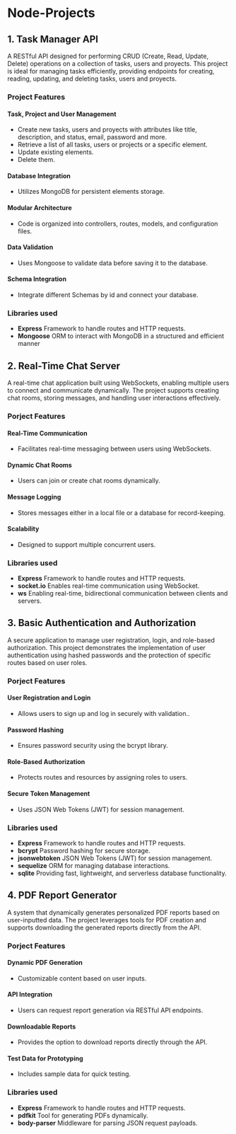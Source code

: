 # Node-Projects

## 1. Task Manager API
A RESTful API designed for performing CRUD (Create, Read, Update, Delete) operations on a collection of tasks, users and proyects. This project is ideal for managing tasks efficiently, providing endpoints for creating, reading, updating, and deleting tasks, users and proyects.

### Project Features

#### Task, Project and User Management
* Create new tasks, users and proyects with attributes like title, description, and status, email, password and more.
* Retrieve a list of all tasks, users or projects or a specific element.
* Update existing elements.
* Delete them.
  
#### Database Integration
* Utilizes MongoDB for persistent elements storage.

#### Modular Architecture
* Code is organized into controllers, routes, models, and configuration files.

#### Data Validation
* Uses Mongoose to validate data before saving it to the database.

#### Schema Integration
* Integrate different Schemas by id and connect your database.

### Libraries used

* **Express** Framework to handle routes and HTTP requests.
* **Mongoose** ORM to interact with MongoDB in a structured and efficient manner



## 2. Real-Time Chat Server

A real-time chat application built using WebSockets, enabling multiple users to connect and communicate dynamically. The project supports creating chat rooms, storing messages, and handling user interactions effectively.

### Porject Features

#### Real-Time Communication
* Facilitates real-time messaging between users using WebSockets.
  
#### Dynamic Chat Rooms
* Users can join or create chat rooms dynamically.
  
#### Message Logging
* Stores messages either in a local file or a database for record-keeping.

#### Scalability
* Designed to support multiple concurrent users.

### Libraries used

* **Express** Framework to handle routes and HTTP requests.
* **socket.io** Enables real-time communication using WebSocket.
* **ws** Enabling real-time, bidirectional communication between clients and servers.


## 3. Basic Authentication and Authorization

A secure application to manage user registration, login, and role-based authorization. This project demonstrates the implementation of user authentication using hashed passwords and the protection of specific routes based on user roles.

### Porject Features

#### User Registration and Login
* Allows users to sign up and log in securely with validation..
  
#### Password Hashing
* Ensures password security using the bcrypt library.
  
#### Role-Based Authorization
* Protects routes and resources by assigning roles to users.

#### Secure Token Management
* Uses JSON Web Tokens (JWT) for session management.

### Libraries used

* **Express** Framework to handle routes and HTTP requests.
* **bcrypt** Password hashing for secure storage.
* **jsonwebtoken** JSON Web Tokens (JWT) for session management.
* **sequelize** ORM for managing database interactions.
* **sqlite** Providing fast, lightweight, and serverless database functionality.


## 4. PDF Report Generator

A system that dynamically generates personalized PDF reports based on user-inputted data. The project leverages tools for PDF creation and supports downloading the generated reports directly from the API.

### Porject Features

#### Dynamic PDF Generation
* Customizable content based on user inputs.
  
#### API Integration
* Users can request report generation via RESTful API endpoints.
  
#### Downloadable Reports
* Provides the option to download reports directly through the API.
  
#### Test Data for Prototyping
* Includes sample data for quick testing.

### Libraries used

* **Express** Framework to handle routes and HTTP requests.
* **pdfkit** 	Tool for generating PDFs dynamically.
* **body-parser** Middleware for parsing JSON request payloads.









